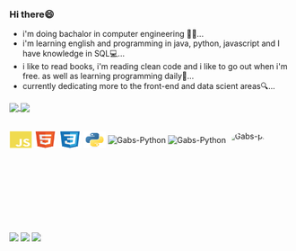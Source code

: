 ### Hi there😄
- i'm doing bachalor in computer engineering 🧑‍💻...
- i'm learning english and programming in java, python, javascript and I have knowledge in SQL💻...
- i like to read books, i'm reading clean code and i like to go out when i'm free. as well as learning programming daily📖...
- currently dedicating more to the front-end and data scient areas🔍...

<div>
<a href="https://github.com/Gabriel01-web">
  <img height="180em" align="center" src="https://github-readme-stats.vercel.app/api?username=Gabriel01-web&show_icons=true&theme=tokyonight" />
</a>
<a href="https://github.com/Gabriel01-web">
  <img  height="180em" align="center" src="https://github-readme-stats.vercel.app/api/top-langs/?username=Gabriel01-web&layout=compact&langs_count=16&theme=tokyonight" />
</a>
</div>
<div style="display:inline-block"><br>
<div style="display: inline_block"><br>
  <img align="center" alt="Gabs-Js" height="30" width="40" src="https://raw.githubusercontent.com/devicons/devicon/master/icons/javascript/javascript-plain.svg">
  <img align="center" alt="Gabs-HTML" height="30" width="40" src="https://raw.githubusercontent.com/devicons/devicon/master/icons/html5/html5-original.svg">
  <img align="center" alt="Gabs-CSS" height="30" width="40" src="https://raw.githubusercontent.com/devicons/devicon/master/icons/css3/css3-original.svg">
  <img align="center" alt="Gabs-Python" height="30" width="40" src="https://raw.githubusercontent.com/devicons/devicon/master/icons/python/python-original.svg">
  <img align="center" alt="Gabs-Python" height="30" width="40" src="https://cdn.jsdelivr.net/gh/devicons/devicon/icons/java/java-plain.svg">
  <img align="center" alt="Gabs-Python" height="30" width="40" src="https://cdn.jsdelivr.net/gh/devicons/devicon/icons/mysql/mysql-original.svg">
   <img align="right" alt="Gabs-pic" height="150" style="border-radius:50px;" src="https://cdn.discordapp.com/attachments/1013119755433029642/1026148453782405150/download20221000120234.jpg">
</div>
</div>

##

<div>
<a href="https://www.instagram.com/gb.souza_01/" target="_blank"><img src="https://img.shields.io/badge/-Instagram-%23E4405F?style=for-the-badge&logo=instagram&logoColor=white" target="_blank"></a>
<a href="https://www.linkedin.com/in/gabriel-souza-6b564a231/" target="_blank"><img src="https://img.shields.io/badge/-LinkedIn-%230077B5?style=for-the-badge&logo=linkedin&logoColor=white" target="_blank"></a> 
<a href="mailto:jgabrielssouza4@gmail.com" target="_blank"><img src="https://img.shields.io/badge/-Gmail-%23333?style=for-the-badge&logo=gmail&logoColor=white" target="_blank"></a> 
</div>

